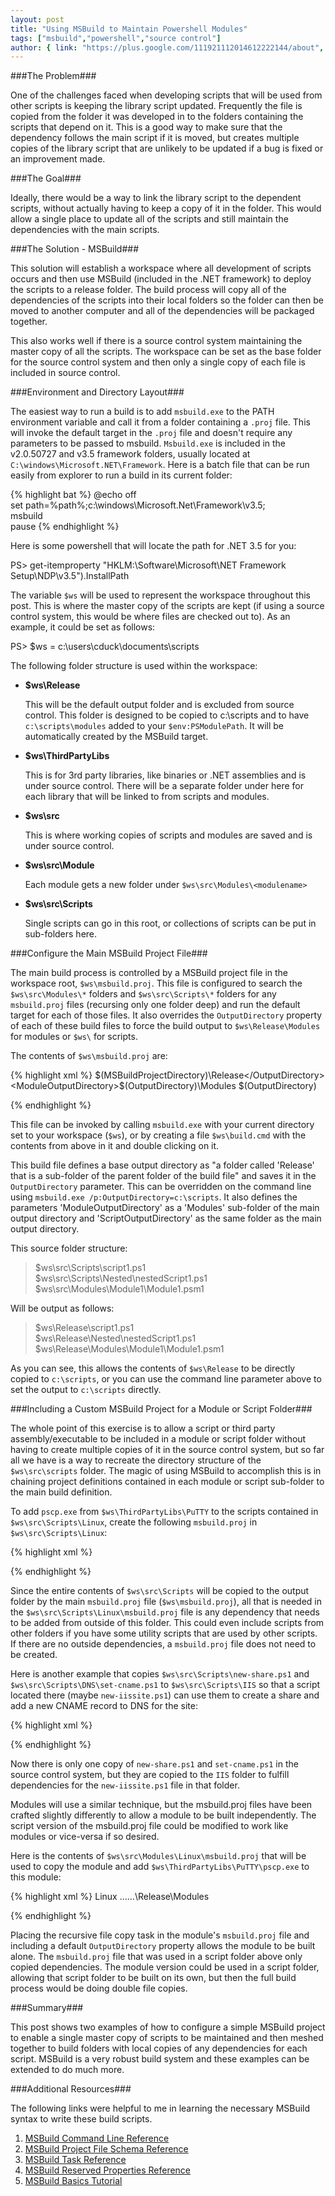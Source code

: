 ```yaml
---
layout: post
title: "Using MSBuild to Maintain Powershell Modules"
tags: ["msbuild","powershell","source control"]
author: { link: "https://plus.google.com/111921112014612222144/about", name: Chris Duck }
---
```

###The Problem###

One of the challenges faced when developing scripts that will be used from other scripts is keeping the library script updated. Frequently the file is copied from the folder it was developed in to the folders containing the scripts that depend on it. This is a good way to make sure that the dependency follows the main script if it is moved, but creates multiple copies of the library script that are unlikely to be updated if a bug is fixed or an improvement made.

###The Goal###

Ideally, there would be a way to link the library script to the dependent scripts, without actually having to keep a copy of it in the folder. This would allow a single place to update all of the scripts and still maintain the dependencies with the main scripts.

###The Solution - MSBuild###

This solution will establish a workspace where all development of scripts occurs and then use MSBuild (included in the .NET framework) to deploy the scripts to a release folder. The build process will copy all of the dependencies of the scripts into their local folders so the folder can then be moved to another computer and all of the dependencies will be packaged together.

This also works well if there is a source control system maintaining the master copy of all the scripts. The workspace can be set as the base folder for the source control system and then only a single copy of each file is included in source control.

###Environment and Directory Layout###

The easiest way to run a build is to add ``msbuild.exe`` to the PATH environment variable and call it from a folder containing a ``.proj`` file. This will invoke the default target in the ``.proj`` file and doesn't require any parameters to be passed to msbuild. ``Msbuild.exe`` is included in the v2.0.50727 and v3.5 framework folders, usually located at ``C:\windows\Microsoft.NET\Framework``. Here is a batch file that can be run easily from explorer to run a build in its current folder:

{% highlight bat %}
@echo off</span><br />
set path=%path%;c:\windows\Microsoft.Net\Framework\v3.5;<br />
msbuild<br />
pause
{% endhighlight %}

Here is some powershell that will locate the path for .NET 3.5 for you:

<div class="psconsole">PS> get-itemproperty "HKLM:\Software\Microsoft\NET Framework Setup\NDP\v3.5").InstallPath</div>

The variable ``$ws`` will be used to represent the workspace throughout this post. This is where the master copy of the scripts are kept (if using a source control system, this would be where files are checked out to). As an example, it could be set as follows:

<div class="psconsole">PS> $ws = c:\users\cduck\documents\scripts</div>

The following folder structure is used within the workspace:

* **$ws\Release**

    This will be the default output folder and is excluded from source control. This folder is designed to be copied to c:\scripts and to have ``c:\scripts\modules`` added to your ``$env:PSModulePath``. It will be automatically created by the MSBuild target.
* **$ws\ThirdPartyLibs**

    This is for 3rd party libraries, like binaries or .NET assemblies and is under source control. There will be a separate folder under here for each library that will be linked to from scripts and modules.
* **$ws\src**

    This is where working copies of scripts and modules are saved and is under source control.

* **$ws\src\Module**

    Each module gets a new folder under ``$ws\src\Modules\<modulename>``

* **$ws\src\Scripts**

    Single scripts can go in this root, or collections of scripts can be put in sub-folders here.

###Configure the Main MSBuild Project File###

The main build process is controlled by a MSBuild project file in the workspace root, ``$ws\msbuild.proj``. This file is configured to search the ``$ws\src\Modules\*`` folders and ``$ws\src\Scripts\*`` folders for any ``msbuild.proj`` files (recursing only one folder deep) and run the default target for each of those files. It also overrides the ``OutputDirectory`` property of each of these build files to force the build output to ``$ws\Release\Modules`` for modules or ``$ws\`` for scripts.

The contents of ``$ws\msbuild.proj`` are:

{% highlight xml %}
<Project DefaultTargets="Build" xmlns="http://schemas.microsoft.com/developer/msbuild/2003">
  <PropertyGroup>
    <OutputDirectory>$(MSBuildProjectDirectory)\Release</OutputDirectory>
    <ModuleOutputDirectory>$(OutputDirectory)\Modules</ModuleOutputDirectory>
    <ScriptOutputDirectory>$(OutputDirectory)</ScriptOutputDirectory>
  </PropertyGroup>

  <ItemGroup>
    <ModuleBuilds Include="src\Modules\*\msbuild.proj" />
    <ScriptBuilds Include="src\Scripts\*\msbuild.proj" />
    <ScriptFiles Include="src\Scripts\**\*.*" />
  </ItemGroup>

  <Target Name="ModuleBuild">
    <MSBuild
      Projects="@(ModuleBuilds)"
      Properties="OutputDirectory=$(ModuleOutputDirectory)"
    />
  </Target>

  <Target Name="ScriptBuild">
    <Copy
      SourceFiles="@(ScriptFiles)"
      DestinationFiles="@(ScriptFiles->'$(ScriptOutputDirectory)\%(RecursiveDir)%(Filename)%(Extension)')"
    />
    <MSBuild
      Projects="@(ScriptBuilds)"
      Properties="OutputDirectory=$(ScriptOutputDirectory)\%(RecursiveDir)"
    />
  </Target>

  <Target Name="Build">
    <CallTarget Targets="ModuleBuild;ScriptBuild" />
  </Target>

  <Target Name="Clean">
    <RemoveDir
      Directories="$(OutputDirectory)"
    />
  </Target>
</Project>
{% endhighlight %}

This file can be invoked by calling ``msbuild.exe`` with your current directory set to your workspace (``$ws``), or by creating a file ``$ws\build.cmd`` with the contents from above in it and double clicking on it.

This build file defines a base output directory as "a folder called 'Release' that is a sub-folder of the parent folder of the build file" and saves it in the ``OutputDirectory`` parameter. This can be overridden on the command line using ``msbuild.exe /p:OutputDirectory=c:\scripts``. It also defines the parameters 'ModuleOutputDirectory' as a 'Modules' sub-folder of the main output directory and 'ScriptOutputDirectory' as the same folder as the main output directory.

This source folder structure:

<blockquote>
<span class="code">$ws\src\Scripts\script1.ps1</span><br />
<span class="code">$ws\src\Scripts\Nested\nestedScript1.ps1</span><br />
<span class="code">$ws\src\Modules\Module1\Module1.psm1</span>
</blockquote>

Will be output as follows:

<blockquote>
<span class="code">$ws\Release\script1.ps1</span><br />
<span class="code">$ws\Release\Nested\nestedScript1.ps1</span><br />
<span class="code">$ws\Release\Modules\Module1\Module1.psm1</span>
</blockquote>

As you can see, this allows the contents of ``$ws\Release`` to be directly copied to ``c:\scripts``, or you can use the command line parameter above to set the output to ``c:\scripts`` directly.

###Including a Custom MSBuild Project for a Module or Script Folder###

The whole point of this exercise is to allow a script or third party assembly/executable to be included in a module or script folder without having to create multiple copies of it in the source control system, but so far all we have is a way to recreate the directory structure of the ``$ws\src\scripts`` folder. The magic of using MSBuild to accomplish this is in chaining project definitions contained in each module or script sub-folder to the main build definition.

To add ``pscp.exe`` from ``$ws\ThirdPartyLibs\PuTTY`` to the scripts contained in ``$ws\src\Scripts\Linux``, create the following ``msbuild.proj`` in ``$ws\src\Scripts\Linux``:

{% highlight xml %}
<Project DefaultTargets="Build" xmlns="http://schemas.microsoft.com/developer/msbuild/2003">
  <ItemGroup>
    <tplibs Include="..\..\..\ThirdPartyLibs\PuTTY\pscp.exe" />
  </ItemGroup>

  <Target Name="Build">
    <Copy
      SourceFiles="@(tplibs)"
      DestinationFolder="$(OutputDirectory)"
    />
  </Target>
</Project>
{% endhighlight %}

Since the entire contents of ``$ws\src\Scripts`` will be copied to the output folder by the main ``msbuild.proj`` file (``$ws\msbuild.proj``), all that is needed in the ``$ws\src\Scripts\Linux\msbuild.proj`` file is any dependency that needs to be added from outside of this folder. This could even include scripts from other folders if you have some utility scripts that are used by other scripts. If there are no outside dependencies, a ``msbuild.proj`` file does not need to be created.

Here is another example that copies ``$ws\src\Scripts\new-share.ps1`` and ``$ws\src\Scripts\DNS\set-cname.ps1`` to ``$ws\src\Scripts\IIS`` so that a script located there (maybe ``new-iissite.ps1``) can use them to create a share and add a new CNAME record to DNS for the site:

{% highlight xml %}
<Project DefaultTargets="Build" xmlns="http://schemas.microsoft.com/developer/msbuild/2003">
  <ItemGroup>
    <tplibs Include="..\new-share.ps1;..\DNS\set-cname.ps1" />
  </ItemGroup>

  <Target Name="Build">
    <Copy
      SourceFiles="@(tplibs)"
      DestinationFolder="$(OutputDirectory)"
    />
  </Target>
</Project>
{% endhighlight %}

Now there is only one copy of ``new-share.ps1`` and ``set-cname.ps1`` in the source control system, but they are copied to the ``IIS`` folder to fulfill dependencies for the ``new-iissite.ps1`` file in that folder.

Modules will use a similar technique, but the msbuild.proj files have been crafted slightly differently to allow a module to be built independently. The script version of the msbuild.proj file could be modified to work like modules or vice-versa if so desired.

Here is the contents of ``$ws\src\Modules\Linux\msbuild.proj`` that will be used to copy the module and add ``$ws\ThirdPartyLibs\PuTTY\pscp.exe`` to this module:

{% highlight xml %}
<Project DefaultTargets="Build" xmlns="http://schemas.microsoft.com/developer/msbuild/2003">
  <PropertyGroup>
    <ModuleName>Linux</ModuleName>
    <OutputDirectory>..\..\..\Release\Modules</OutputDirectory>
  </PropertyGroup>

  <ItemGroup>
    <tplibs Include="..\..\..\ThirdPartyLibraries\PuTTY\pscp.exe" />
    <ModuleFiles Include="**\*.*" Exclude="**\msbuild.proj" />
  </ItemGroup>

  <Target Name="Build">
    <Copy
      SourceFiles="@(tplibs)"
      DestinationFolder="$(OutputDirectory)\$(ModuleName)"
    />
    <Copy
      SourceFiles="@(ModuleFiles)"
      DestinationFolder="$(ModuleFiles->'$(OutputDirectory)\$(ModuleName)\%(RecursiveDir)%(Filename)%(Extension)')"
    />
  </Target>

  <Target Name="Clean">
    <RemoveDir
      Directories="$(OutputDirectory)\$(ModuleName)"
    />
  </Target>
</Project>
{% endhighlight %}

Placing the recursive file copy task in the module's ``msbuild.proj`` file and including a default ``OutputDirectory`` property allows the module to be built alone. The ``msbuild.proj`` file that was used in a script folder above only copied dependencies. The module version could be used in a script folder, allowing that script folder to be built on its own, but then the full build process would be doing double file copies.

###Summary###

This post shows two examples of how to configure a simple MSBuild project to enable a single master copy of scripts to be maintained and then meshed together to build folders with local copies of any dependencies for each script. MSBuild is a very robust build system and these examples can be extended to do much more.

###Additional Resources###

The following links were helpful to me in learning the necessary MSBuild syntax to write these build scripts.

1. [MSBuild Command Line Reference][cli]
2. [MSBuild Project File Schema Reference][schema]
3. [MSBuild Task Reference][taskref]
4. [MSBuild Reserved Properties Reference][reservedprops]
5. [MSBuild Basics Tutorial][basics]

[cli]: http://msdn.microsoft.com/en-us/library/ms164311.aspx
[schema]: http://msdn.microsoft.com/en-us/library/5dy88c2e(VS.90).aspx
[taskref]: http://msdn.microsoft.com/en-us/library/7z253716(VS.90).aspx
[reservedprops]: http://msdn.microsoft.com/en-us/library/ms164309(VS.90).aspx
[basics]: http://brennan.offwhite.net/blog/2006/11/29/msbuild-basics-1of7/